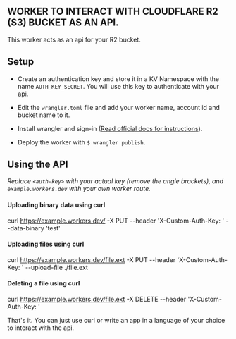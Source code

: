## WORKER TO INTERACT WITH CLOUDFLARE R2 (S3) BUCKET AS AN API.

This worker acts as an api for your R2 bucket.

## Setup

- Create an authentication key and store it in a KV Namespace with the name `AUTH_KEY_SECRET`. You will use this key to authenticate with your api.

- Edit the `wrangler.toml` file and add your worker name, account id and bucket name to it.

- Install wrangler and sign-in ([Read official docs for instructions](https://developers.cloudflare.com/workers/wrangler/install-and-update/)).

- Deploy the worker with `$ wrangler publish`.

## Using the API

_Replace `<auth-key>` with your actual key (remove the angle brackets), and `example.workers.dev` with your own worker route._

#### Uploading binary data using curl

curl https://example.workers.dev/<location> -X PUT --header 'X-Custom-Auth-Key: <auth-key>' --data-binary 'test'

#### Uploading files using curl

curl https://example.workers.dev/file.ext -X PUT --header 'X-Custom-Auth-Key: <auth-key>' --upload-file ./file.ext

#### Deleting a file using curl

curl https://example.workers.dev/file.ext -X DELETE --header 'X-Custom-Auth-Key: <auth-key>'

That's it. You can just use curl or write an app in a language of your choice to interact with the api.
